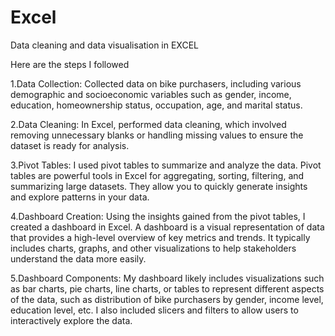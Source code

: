 # Excel
Data cleaning and data visualisation in EXCEL

Here are the steps I followed

1.Data Collection: Collected data on bike purchasers, including various demographic and socioeconomic variables such as gender, income, education, homeownership status, occupation, age, and marital status.

2.Data Cleaning: In Excel, performed data cleaning, which involved removing unnecessary blanks or handling missing values to ensure the dataset is ready for analysis.

3.Pivot Tables: I used pivot tables to summarize and analyze the data. Pivot tables are powerful tools in Excel for aggregating, sorting, filtering, and summarizing large datasets. They allow you to quickly generate insights and explore patterns in your data.

4.Dashboard Creation: Using the insights gained from the pivot tables, I created a dashboard in Excel. A dashboard is a visual representation of data that provides a high-level overview of key metrics and trends. It typically includes charts, graphs, and other visualizations to help stakeholders understand the data more easily.

5.Dashboard Components: My dashboard likely includes visualizations such as bar charts, pie charts, line charts, or tables to represent different aspects of the data, such as distribution of bike purchasers by gender, income level, education level, etc. I also included slicers and filters to allow users to interactively explore the data.
